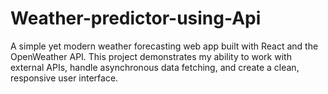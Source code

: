# Weather-predictor-using-Api
A simple yet modern weather forecasting web app built with React and the OpenWeather API. This project demonstrates my ability to work with external APIs, handle asynchronous data fetching, and create a clean, responsive user interface.
